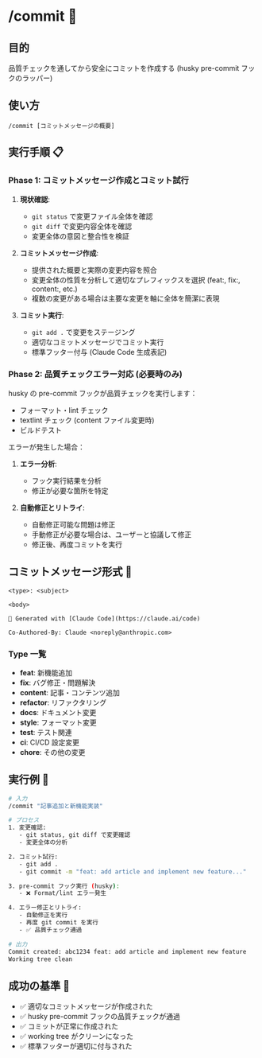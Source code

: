 # /commit 📝

## 目的

品質チェックを通してから安全にコミットを作成する (husky pre-commit フックのラッパー)

## 使い方

`/commit [コミットメッセージの概要]`

## 実行手順 📋

### Phase 1: コミットメッセージ作成とコミット試行

1. **現状確認**:

   - `git status` で変更ファイル全体を確認
   - `git diff` で変更内容全体を確認
   - 変更全体の意図と整合性を検証

2. **コミットメッセージ作成**:

   - 提供された概要と実際の変更内容を照合
   - 変更全体の性質を分析して適切なプレフィックスを選択 (feat:, fix:, content:, etc.)
   - 複数の変更がある場合は主要な変更を軸に全体を簡潔に表現

3. **コミット実行**:
   - `git add .` で変更をステージング
   - 適切なコミットメッセージでコミット実行
   - 標準フッター付与 (Claude Code 生成表記)

### Phase 2: 品質チェックエラー対応 (必要時のみ)

husky の pre-commit フックが品質チェックを実行します：

- フォーマット・lint チェック
- textlint チェック (content ファイル変更時)
- ビルドテスト

エラーが発生した場合：

1. **エラー分析**:

   - フック実行結果を分析
   - 修正が必要な箇所を特定

2. **自動修正とリトライ**:
   - 自動修正可能な問題は修正
   - 手動修正が必要な場合は、ユーザーと協議して修正
   - 修正後、再度コミットを実行

## コミットメッセージ形式 📏

```
<type>: <subject>

<body>

🤖 Generated with [Claude Code](https://claude.ai/code)

Co-Authored-By: Claude <noreply@anthropic.com>
```

### Type 一覧

- **feat**: 新機能追加
- **fix**: バグ修正・問題解決
- **content**: 記事・コンテンツ追加
- **refactor**: リファクタリング
- **docs**: ドキュメント変更
- **style**: フォーマット変更
- **test**: テスト関連
- **ci**: CI/CD 設定変更
- **chore**: その他の変更

## 実行例 💫

```bash
# 入力
/commit "記事追加と新機能実装"

# プロセス
1. 変更確認:
   - git status, git diff で変更確認
   - 変更全体の分析

2. コミット試行:
   - git add .
   - git commit -m "feat: add article and implement new feature..."

3. pre-commit フック実行 (husky):
   - ❌ Format/lint エラー発生

4. エラー修正とリトライ:
   - 自動修正を実行
   - 再度 git commit を実行
   - ✅ 品質チェック通過

# 出力
Commit created: abc1234 feat: add article and implement new feature
Working tree clean
```

## 成功の基準 🎯

- ✅ 適切なコミットメッセージが作成された
- ✅ husky pre-commit フックの品質チェックが通過
- ✅ コミットが正常に作成された
- ✅ working tree がクリーンになった
- ✅ 標準フッターが適切に付与された
